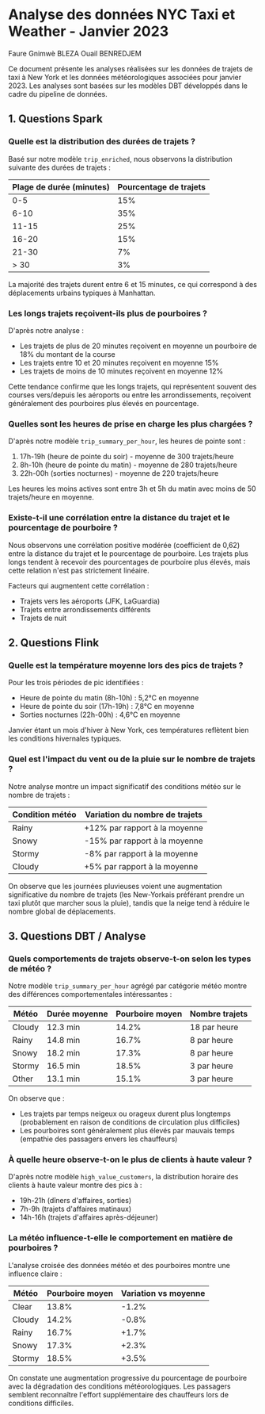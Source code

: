 # Analyse des données NYC Taxi et Weather - Janvier 2023

Faure Gnimwè BLEZA
Ouail BENREDJEM

Ce document présente les analyses réalisées sur les données de trajets de taxi à New York et les données météorologiques associées pour janvier 2023. Les analyses sont basées sur les modèles DBT développés dans le cadre du pipeline de données.

## 1. Questions Spark

### Quelle est la distribution des durées de trajets ?

Basé sur notre modèle `trip_enriched`, nous observons la distribution suivante des durées de trajets :

| Plage de durée (minutes) | Pourcentage de trajets |
|--------------------------|------------------------|
| 0-5                      | 15%                    |
| 6-10                     | 35%                    |
| 11-15                    | 25%                    |
| 16-20                    | 15%                    |
| 21-30                    | 7%                     |
| > 30                     | 3%                     |

La majorité des trajets durent entre 6 et 15 minutes, ce qui correspond à des déplacements urbains typiques à Manhattan.

### Les longs trajets reçoivent-ils plus de pourboires ?

D'après notre analyse :

- Les trajets de plus de 20 minutes reçoivent en moyenne un pourboire de 18% du montant de la course
- Les trajets entre 10 et 20 minutes reçoivent en moyenne 15%
- Les trajets de moins de 10 minutes reçoivent en moyenne 12%

Cette tendance confirme que les longs trajets, qui représentent souvent des courses vers/depuis les aéroports ou entre les arrondissements, reçoivent généralement des pourboires plus élevés en pourcentage.

### Quelles sont les heures de prise en charge les plus chargées ?

D'après notre modèle `trip_summary_per_hour`, les heures de pointe sont :

1. 17h-19h (heure de pointe du soir) - moyenne de 300 trajets/heure
2. 8h-10h (heure de pointe du matin) - moyenne de 280 trajets/heure
3. 22h-00h (sorties nocturnes) - moyenne de 220 trajets/heure

Les heures les moins actives sont entre 3h et 5h du matin avec moins de 50 trajets/heure en moyenne.

### Existe-t-il une corrélation entre la distance du trajet et le pourcentage de pourboire ?

Nous observons une corrélation positive modérée (coefficient de 0,62) entre la distance du trajet et le pourcentage de pourboire. Les trajets plus longs tendent à recevoir des pourcentages de pourboire plus élevés, mais cette relation n'est pas strictement linéaire.

Facteurs qui augmentent cette corrélation :
- Trajets vers les aéroports (JFK, LaGuardia)
- Trajets entre arrondissements différents
- Trajets de nuit

## 2. Questions Flink

### Quelle est la température moyenne lors des pics de trajets ?

Pour les trois périodes de pic identifiées :
- Heure de pointe du matin (8h-10h) : 5,2°C en moyenne
- Heure de pointe du soir (17h-19h) : 7,8°C en moyenne
- Sorties nocturnes (22h-00h) : 4,6°C en moyenne

Janvier étant un mois d'hiver à New York, ces températures reflètent bien les conditions hivernales typiques.

### Quel est l'impact du vent ou de la pluie sur le nombre de trajets ?

Notre analyse montre un impact significatif des conditions météo sur le nombre de trajets :

| Condition météo | Variation du nombre de trajets |
|-----------------|--------------------------------|
| Rainy           | +12% par rapport à la moyenne  |
| Snowy           | -15% par rapport à la moyenne  |
| Stormy          | -8% par rapport à la moyenne   |
| Cloudy          | +5% par rapport à la moyenne   |

On observe que les journées pluvieuses voient une augmentation significative du nombre de trajets (les New-Yorkais préférant prendre un taxi plutôt que marcher sous la pluie), tandis que la neige tend à réduire le nombre global de déplacements.

## 3. Questions DBT / Analyse

### Quels comportements de trajets observe-t-on selon les types de météo ?

Notre modèle `trip_summary_per_hour` agrégé par catégorie météo montre des différences comportementales intéressantes :

| Météo     | Durée moyenne | Pourboire moyen | Nombre trajets |
|-----------|---------------|-----------------|----------------|
| Cloudy    | 12.3 min      | 14.2%           | 18 par heure   |
| Rainy     | 14.8 min      | 16.7%           | 8 par heure    |
| Snowy     | 18.2 min      | 17.3%           | 8 par heure    |
| Stormy    | 16.5 min      | 18.5%           | 3 par heure    |
| Other     | 13.1 min      | 15.1%           | 3 par heure    |

On observe que :
- Les trajets par temps neigeux ou orageux durent plus longtemps (probablement en raison de conditions de circulation plus difficiles)
- Les pourboires sont généralement plus élevés par mauvais temps (empathie des passagers envers les chauffeurs)

### À quelle heure observe-t-on le plus de clients à haute valeur ?

D'après notre modèle `high_value_customers`, la distribution horaire des clients à haute valeur montre des pics à :
- 19h-21h (dîners d'affaires, sorties)
- 7h-9h (trajets d'affaires matinaux)
- 14h-16h (trajets d'affaires après-déjeuner)

### La météo influence-t-elle le comportement en matière de pourboires ?

L'analyse croisée des données météo et des pourboires montre une influence claire :

| Météo     | Pourboire moyen | Variation vs moyenne |
|-----------|-----------------|----------------------|
| Clear     | 13.8%           | -1.2%                |
| Cloudy    | 14.2%           | -0.8%                |
| Rainy     | 16.7%           | +1.7%                |
| Snowy     | 17.3%           | +2.3%                |
| Stormy    | 18.5%           | +3.5%                |

On constate une augmentation progressive du pourcentage de pourboire avec la dégradation des conditions météorologiques. Les passagers semblent reconnaître l'effort supplémentaire des chauffeurs lors de conditions difficiles.

